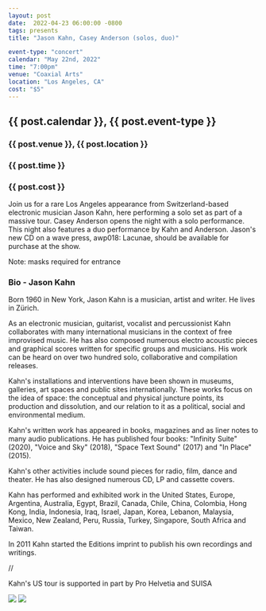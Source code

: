 ```yaml
---
layout: post
date:  2022-04-23 06:00:00 -0800
tags: presents
title: "Jason Kahn, Casey Anderson (solos, duo)"

event-type: "concert"
calendar: "May 22nd, 2022"
time: "7:00pm"
venue: "Coaxial Arts"
location: "Los Angeles, CA"
cost: "$5"
---
```


<h2>{{ post.calendar }}, {{ post.event-type }}</h2>
<h3>{{ post.venue }}, {{ post.location }}</h3>
<h3>{{ post.time }}</h3>
<h3>{{ post.cost }}</h3>

Join us for a rare Los Angeles appearance from Switzerland-based electronic musician Jason Kahn, here performing a solo set as part of a massive tour. Casey Anderson opens the night with a solo performance. This night also features a duo performance by Kahn and Anderson. Jason's new CD on a wave press, awp018: Lacunae, should be available for purchase at the show.

Note: masks required for entrance

<h3>Bio - Jason Kahn</h3>
Born 1960 in New York, Jason Kahn is a musician, artist and writer. He lives in Zürich.

As an electronic musician, guitarist, vocalist and percussionist Kahn collaborates with many international musicians in the context of free improvised music. He has also composed numerous electro acoustic pieces and graphical scores written for specific groups and musicians. His work can be heard on over two hundred solo, collaborative and compilation releases.

Kahn's installations and interventions have been shown in museums, galleries, art spaces and public sites internationally. These works focus on the idea of space: the conceptual and physical juncture points, its production and dissolution, and our relation to it as a political, social and environmental medium.

Kahn's written work has appeared in books, magazines and as liner notes to many audio publications. He has published four books: "Infinity Suite" (2020), "Voice and Sky" (2018), "Space Text Sound" (2017) and "In Place" (2015).

Kahn's other activities include sound pieces for radio, film, dance and theater. He has also designed numerous CD, LP and cassette covers.

Kahn has performed and exhibited work in the United States, Europe, Argentina, Australia, Egypt, Brazil, Canada, Chile, China, Colombia, Hong Kong, India, Indonesia, Iraq, Israel, Japan, Korea, Lebanon, Malaysia, Mexico, New Zealand, Peru, Russia, Turkey, Singapore, South Africa and Taiwan.

In 2011 Kahn started the Editions imprint to publish his own recordings and writings.

//

Kahn's US tour is supported in part by Pro Helvetia and SUISA

![]({{site.url}}/assets/prohelvetia_logo.jpg)
![]({{site.url}}/assets/suisa_logo.jpg)


